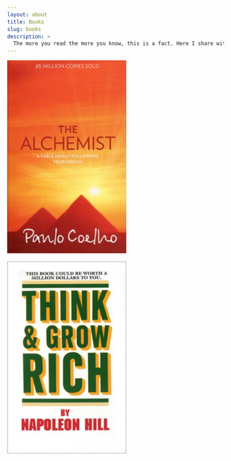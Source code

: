 ```yaml
---
layout: about
title: Books
slug: books
description: >
  The more you read the more you know, this is a fact. Here I share with you two books that had a real impact on me ...
---
```


<style>
.card {
  /* box-shadow: 0 4px 8px 0 rgba(0,0,0,0.2); */
  transition: 0.3s;
  width: 55% !important;
  object-fit: cover;
}

.card:hover {
  box-shadow: 0 8px 16px 0 rgba(0,0,0,0.2);
}

.container {
  padding: 2px 16px;
}

.grid-container {
    display: grid;
    grid-template-columns: repeat(auto-fit, minmax(300px, 1fr));
    grid-gap: 1rem;
}

.item-image img:first-child {
  position: relative;
  width: 100vw !important;
  left: calc(-50vw + 50%);
}

</style>

<div class="grid-container">

 <div class="card">
    <img src="/assets/img/alchemist.jpg" alt="Avatar" style="width:100%" >
  </div>
  <div class="card">
      <img src="/assets/img/think_grow.jpg" alt="Avatar" style="width:100%">
  </div>

</div>